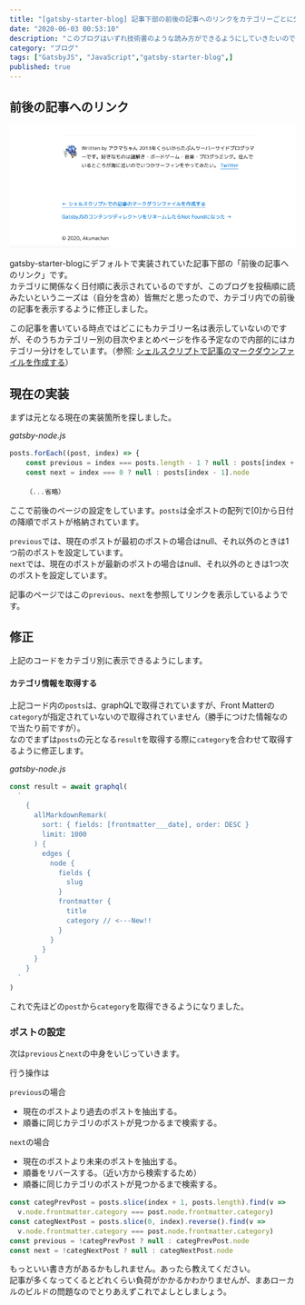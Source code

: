 ```yaml
---
title: "[gatsby-starter-blog] 記事下部の前後の記事へのリンクをカテゴリーごとに分ける"
date: "2020-06-03 00:53:10"
description: "このブログはいずれ技術書のような読み方ができるようにしていきたいので、ページ下部のリンクをカテゴリ別に分けることにした。"
category: "ブログ"
tags: ["GatsbyJS", "JavaScript","gatsby-starter-blog",]
published: true
---
```


## 前後の記事へのリンク

![前後の記事へのリンク](./links.png)

gatsby-starter-blogにデフォルトで実装されていた記事下部の「前後の記事へのリンク」です。  
カテゴリに関係なく日付順に表示されているのですが、このブログを投稿順に読みたいというニーズは（自分を含め）皆無だと思ったので、カテゴリ内での前後の記事を表示するように修正しました。  
  
この記事を書いている時点ではどこにもカテゴリー名は表示していないのですが、そのうちカテゴリー別の目次やまとめページを作る予定なので内部的にはカテゴリー分けをしています。（参照: [シェルスクリプトで記事のマークダウンファイルを作成する](/ブログ/シェルスクリプトで記事のマークダウンファイルを作成する)）

## 現在の実装

まずは元となる現在の実装箇所を探しました。

*gatsby-node.js*

```js
posts.forEach((post, index) => {
    const previous = index === posts.length - 1 ? null : posts[index + 1].node
    const next = index === 0 ? null : posts[index - 1].node

    （...省略）
```

ここで前後のページの設定をしています。`posts`は全ポストの配列で[0]から日付の降順でポストが格納されています。  
  
`previous`では、現在のポストが最初のポストの場合はnull、それ以外のときは1つ前のポストを設定しています。  
`next`では、現在のポストが最新のポストの場合はnull、それ以外のときは1つ次のポストを設定しています。  
  
記事のページではこの`previous`、`next`を参照してリンクを表示しているようです。

## 修正

上記のコードをカテゴリ別に表示できるようにします。

#### カテゴリ情報を取得する

上記コード内の`posts`は、graphQLで取得されていますが、Front Matterの`category`が指定されていないので取得されていません（勝手につけた情報なので当たり前ですが）。  
なのでまずは`posts`の元となる`result`を取得する際に`category`を合わせて取得するように修正します。  
  
*gatsby-node.js*  
```js
const result = await graphql(
  `
    {
      allMarkdownRemark(
        sort: { fields: [frontmatter___date], order: DESC }
        limit: 1000
      ) {
        edges {
          node {
            fields {
              slug
            }
            frontmatter {
              title
              category // <---New!!
            }
          }
        }
      }
    }
  `
)
```

これで先ほどの`post`から`category`を取得できるようになりました。  
  
### ポストの設定

次は`previous`と`next`の中身をいじっていきます。
  
行う操作は  
  
`previous`の場合
- 現在のポストより過去のポストを抽出する。
- 順番に同じカテゴリのポストが見つかるまで検索する。

`next`の場合
- 現在のポストより未来のポストを抽出する。
- 順番をリバースする。（近い方から検索するため）
- 順番に同じカテゴリのポストが見つかるまで検索する。

```js
const categPrevPost = posts.slice(index + 1, posts.length).find(v =>
  v.node.frontmatter.category === post.node.frontmatter.category)
const categNextPost = posts.slice(0, index).reverse().find(v =>
  v.node.frontmatter.category === post.node.frontmatter.category)
const previous = !categPrevPost ? null : categPrevPost.node
const next = !categNextPost ? null : categNextPost.node
```

もっといい書き方があるかもしれません。あったら教えてください。  
記事が多くなってくるとどれくらい負荷がかかるかわかりませんが、まあローカルのビルドの問題なのでとりあえずこれでよしとしましょう。
  

